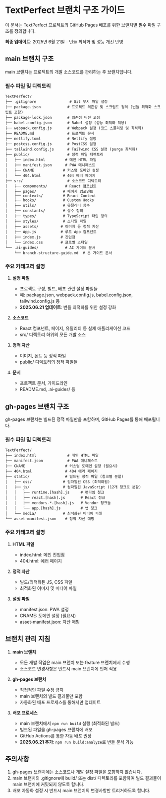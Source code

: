 # TextPerfect 브랜치 구조 가이드

이 문서는 TextPerfect 프로젝트의 GitHub Pages 배포를 위한 브랜치별 필수 파일 구조를 정의합니다.

**최종 업데이트**: 2025년 6월 21일 - 번들 최적화 및 성능 개선 반영

## main 브랜치 구조

main 브랜치는 프로젝트의 개발 소스코드를 관리하는 주 브랜치입니다.

### 필수 파일 및 디렉토리

```
TextPerfect/
├── .gitignore               # Git 무시 파일 설정
├── package.json            # 프로젝트 의존성 및 스크립트 정의 (번들 최적화 스크립트 포함)
├── package-lock.json       # 의존성 버전 고정
├── babel.config.json       # Babel 설정 (성능 최적화 적용)
├── webpack.config.js       # Webpack 설정 (코드 스플리팅 및 최적화)
├── README.md               # 프로젝트 문서
├── netlify.toml            # Netlify 설정
├── postcss.config.js       # PostCSS 설정
├── tailwind.config.js      # Tailwind CSS 설정 (purge 최적화)
├── public/                 # 정적 파일 디렉토리
│   ├── index.html         # 메인 HTML 파일
│   ├── manifest.json      # PWA 매니페스트
│   ├── CNAME             # 커스텀 도메인 설정
│   └── 404.html          # 404 에러 페이지
├── src/                    # 소스코드 디렉토리
│   ├── components/        # React 컴포넌트
│   ├── pages/            # 페이지 컴포넌트
│   ├── contexts/         # React Context
│   ├── hooks/            # Custom Hooks
│   ├── utils/            # 유틸리티 함수
│   ├── constants/        # 상수 정의
│   ├── types/            # TypeScript 타입 정의
│   ├── styles/           # 스타일 파일
│   ├── assets/          # 이미지 등 정적 자산
│   ├── App.js           # 루트 App 컴포넌트
│   ├── index.js         # 진입점
│   └── index.css        # 글로벌 스타일
└── .ai-guides/            # AI 가이드 문서
    └── branch-structure-guide.md  # 본 가이드 문서

```

### 주요 카테고리 설명

1. **설정 파일**
   - 프로젝트 구성, 빌드, 배포 관련 설정 파일들
   - 예: package.json, webpack.config.js, babel.config.json, tailwind.config.js 등
   - **2025.06.21 업데이트**: 번들 최적화를 위한 설정 강화

2. **소스코드**
   - React 컴포넌트, 페이지, 유틸리티 등 실제 애플리케이션 코드
   - src/ 디렉토리 하위의 모든 개발 소스

3. **정적 자산**
   - 이미지, 폰트 등 정적 파일
   - public/ 디렉토리의 정적 파일들

4. **문서**
   - 프로젝트 문서, 가이드라인
   - README.md, .ai-guides/ 등

## gh-pages 브랜치 구조

gh-pages 브랜치는 빌드된 정적 파일만을 포함하며, GitHub Pages를 통해 배포됩니다.

### 필수 파일 및 디렉토리

```
TextPerfect/
├── index.html              # 메인 HTML 파일
├── manifest.json           # PWA 매니페스트
├── CNAME                  # 커스텀 도메인 설정 (필요시)
├── 404.html               # 404 에러 페이지
├── static/                # 빌드된 정적 파일 (청크별 분할)
│   ├── css/              # 컴파일된 CSS (최적화됨)
│   ├── js/               # 컴파일된 JavaScript (12개 청크로 분할)
│   │   ├── runtime.[hash].js     # 런타임 청크
│   │   ├── react.[hash].js       # React 청크
│   │   ├── vendors-*.[hash].js   # Vendor 청크들
│   │   └── app.[hash].js         # 앱 청크
│   └── media/            # 최적화된 미디어 파일
└── asset-manifest.json    # 정적 자산 매핑
```

### 주요 카테고리 설명

1. **HTML 파일**
   - index.html: 메인 진입점
   - 404.html: 에러 페이지

2. **정적 자산**
   - 빌드/최적화된 JS, CSS 파일
   - 최적화된 이미지 및 미디어 파일

3. **설정 파일**
   - manifest.json: PWA 설정
   - CNAME: 도메인 설정 (필요시)
   - asset-manifest.json: 자산 매핑

## 브랜치 관리 지침

1. **main 브랜치**
   - 모든 개발 작업은 main 브랜치 또는 feature 브랜치에서 수행
   - 소스코드 변경사항은 반드시 main 브랜치에 먼저 적용

2. **gh-pages 브랜치**
   - 직접적인 파일 수정 금지
   - main 브랜치의 빌드 결과물만 포함
   - 자동화된 배포 프로세스를 통해서만 업데이트

3. **배포 프로세스**
   - main 브랜치에서 `npm run build` 실행 (최적화된 빌드)
   - 빌드된 파일을 gh-pages 브랜치에 배포
   - GitHub Actions를 통한 자동 배포 권장
   - **2025.06.21 추가**: `npm run build:analyze`로 번들 분석 가능

## 주의사항

1. gh-pages 브랜치에는 소스코드나 개발 설정 파일을 포함하지 않습니다.
2. main 브랜치의 .gitignore에 build/ 또는 dist/ 디렉토리를 포함하여 빌드 결과물이 main 브랜치에 커밋되지 않도록 합니다.
3. 배포 자동화 설정 시 반드시 main 브랜치의 변경사항만 트리거하도록 합니다. 